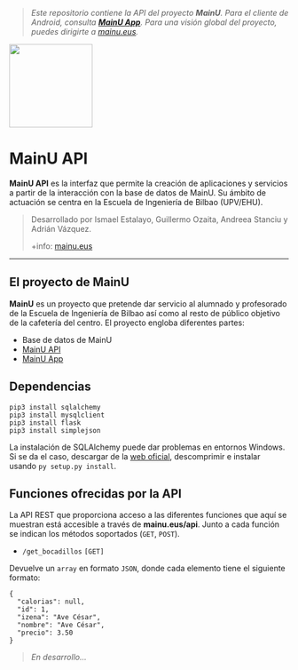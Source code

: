 >*Este repositorio contiene la API del proyecto **MainU**. Para el cliente de Android, consulta [**MainU App**](https://github.com/Gozaita/MainuApp). Para una visión global del proyecto, puedes dirigirte a [mainu.eus](http://mainu.eus).*

<img src=https://i.imgur.com/Wc9VOaZ.png?1 width=150px/>

MainU API
===================

**MainU API** es la interfaz que permite la creación de aplicaciones y servicios a partir de la interacción con la base de datos de MainU. Su ámbito de actuación se centra en la Escuela de Ingeniería de Bilbao (UPV/EHU).

> Desarrollado por Ismael Estalayo, Guillermo Ozaita, Andreea Stanciu y Adrián Vázquez.
>
> +info: [mainu.eus](http://mainu.eus)

----------

El proyecto de MainU
-------------

**MainU** es un proyecto que pretende dar servicio al alumnado y profesorado de la Escuela de Ingeniería de Bilbao así como al resto de público objetivo de la cafetería del centro. El proyecto engloba diferentes partes:
- Base de datos de MainU
- [MainU API](https://github.com/Gozaita/MainuAPI)
- [MainU App](https://github.com/Gozaita/MainuApp)

Dependencias
-------------

```
pip3 install sqlalchemy
pip3 install mysqlclient
pip3 install flask
pip3 install simplejson
```
La instalación de SQLAlchemy puede dar problemas en entornos Windows. Si se da el caso, descargar de la [web oficial](https://www.sqlalchemy.org/download.html), descomprimir e instalar usando `py setup.py install`.

Funciones ofrecidas por la API
-------------

La API REST que proporciona acceso a las diferentes funciones que aquí se muestran está accesible a través de **mainu.eus/api**. Junto a cada función se indican los métodos soportados (`GET`, `POST`).

- `/get_bocadillos` `[GET]`

Devuelve un `array` en formato `JSON`, donde cada elemento tiene el siguiente formato:
```
{
  "calorias": null,
  "id": 1,
  "izena": "Ave César",
  "nombre": "Ave César",
  "precio": 3.50
}
```
> *En desarrollo...*
